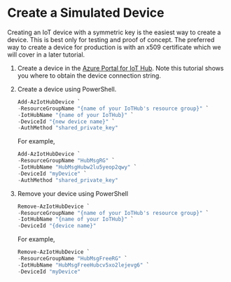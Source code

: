 # Create a Simulated Device

Creating an IoT device with a symmetric key is the easiest way to create a device.  This is best only for testing and proof of concept. The preferred way to create a device for production is with an x509 certificate which we will cover in a later tutorial.

1. Create a device in the [Azure Portal for IoT Hub](https://learn.microsoft.com/en-us/azure/iot-hub/iot-hub-create-through-portal#register-a-new-device-in-the-iot-hub).  Note this tutorial shows you where to obtain the device connection string.
1. Create a device using PowerShell.

    ```powershell
    Add-AzIotHubDevice `
    -ResourceGroupName "{name of your IoTHub's resource group}" `
    -IotHubName "{name of your IoTHub}" `
    -DeviceId "{new device name}" `
    -AuthMethod "shared_private_key"
    ```

    For example,

    ```powershell
    Add-AzIotHubDevice `
    -ResourceGroupName "HubMsgRG" `
    -IotHubName "HubMsgHubw2lu5yeop2qwy" `
    -DeviceId "myDevice" `
    -AuthMethod "shared_private_key"
    ```

1. Remove your device using PowerShell

    ```powershell
    Remove-AzIotHubDevice `
    -ResourceGroupName "{name of your IoTHub's resource group}" `
    -IotHubName "{name of your IoTHub}" `
    -DeviceId "{device name}"
    ```

    For example,

    ```powershell
    Remove-AzIotHubDevice `
    -ResourceGroupName "HubMsgFreeRG" `
    -IotHubName "HubMsgFreeHubcv5xo2lejevg6" `
    -DeviceId "myDevice"
    ```
